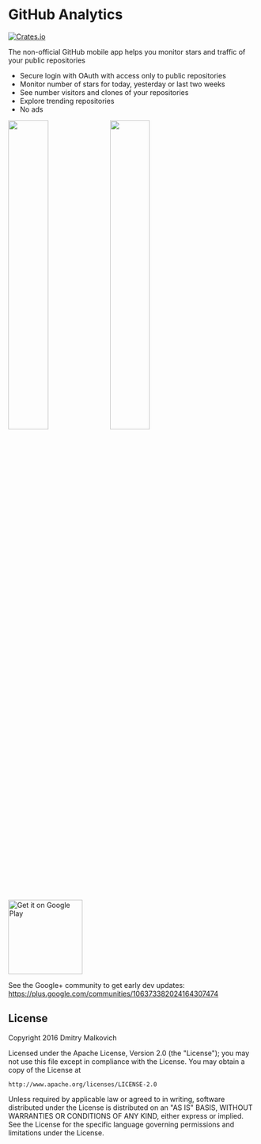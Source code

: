 # GitHub Analytics

[![Crates.io](https://img.shields.io/crates/l/rustc-serialize.svg?maxAge=2592000)]()

The non-official GitHub mobile app helps you monitor stars and traffic of your public repositories
* Secure login with OAuth with access only to public repositories
* Monitor number of stars for today, yesterday or last two weeks
* See number visitors and clones of your repositories
* Explore trending repositories 
* No ads


<img width="40%" vspace="0" hspace="0"  src="https://cloud.githubusercontent.com/assets/2931932/21659763/3faed468-d2dd-11e6-8a35-359a634c59f2.png" /> <img width="40%" vspace="0" hspace="0"  src="https://cloud.githubusercontent.com/assets/2931932/21659762/3f78adf2-d2dd-11e6-9853-d9ee873df5d6.png" />

<a href='https://play.google.com/store/apps/details?id=com.dmitrymalkovich.android.githubanalytics&utm_source=global_co&utm_medium=prtnr&utm_content=Mar2515&utm_campaign=PartBadge&pcampaignid=MKT-Other-global-all-co-prtnr-py-PartBadge-Mar2515-1'><img width="150" alt='Get it on Google Play' src='https://play.google.com/intl/en_us/badges/images/generic/en_badge_web_generic.png'/></a>

See the Google+ community to get early dev updates:
https://plus.google.com/communities/106373382024164307474

## License

Copyright 2016 Dmitry Malkovich

Licensed under the Apache License, Version 2.0 (the "License");
you may not use this file except in compliance with the License.
You may obtain a copy of the License at

    http://www.apache.org/licenses/LICENSE-2.0

Unless required by applicable law or agreed to in writing, software
distributed under the License is distributed on an "AS IS" BASIS,
WITHOUT WARRANTIES OR CONDITIONS OF ANY KIND, either express or implied.
See the License for the specific language governing permissions and
limitations under the License.

